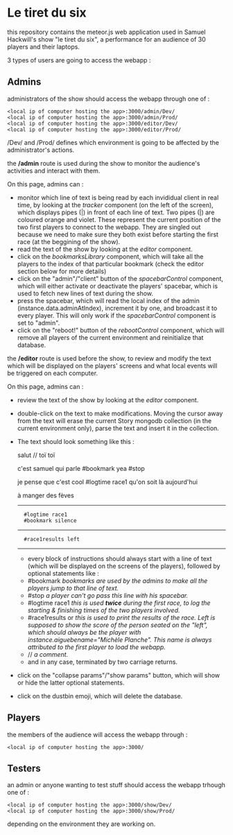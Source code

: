 # Le tiret du six

this repository contains the meteor.js web application used in Samuel Hackwill's show "le tiret du six", a performance for an audience of 30 players and their laptops.

3 types of users are going to access the webapp :

## Admins

administrators of the show should access the webapp through one of :

    <local ip of computer hosting the app>:3000/admin/Dev/
    <local ip of computer hosting the app>:3000/admin/Prod/
    <local ip of computer hosting the app>:3000/editor/Dev/
    <local ip of computer hosting the app>:3000/editor/Prod/

/Dev/ and /Prod/ defines which environment is going to be affected by the administrator's actions.

the **/admin** route is used during the show to monitor the audience's activities and interact with them.

On this page, admins can :
- monitor which line of text is being read by each invididual client in real time, by looking at the *tracker* component (on the left of the screen), which displays pipes (|) in front of each line of text. Two pipes (|) are coloured orange and violet. These represent the current position of the two first players to connect to the webapp. They are singled out because we need to make sure they both exist before starting the first race (at the beggining of the show).
- read the text of the show by looking at the *editor* component.
- click on the *bookmarksLibrary* component, which will take all the players to the index of that particular bookmark (check the editor section below for more details)
- click on the "admin"/"client" button of the *spacebarControl* component, which will either activate or deactivate the players' spacebar, which is used to fetch new lines of text during the show.
- press the spacebar, which will read the local index of the admin (instance.data.adminAtIndex), increment it by one, and broadcast it to every player. This will only work if the *spacebarControl* component is set to "admin".
- click on the "reboot!" button of the *rebootControl* component, which will remove all players of the current environment and reinitialize that database.

the **/editor** route is used before the show, to review and modify the text which will be displayed on the players' screens and what local events will be triggered on each computer.

On this page, admins can :
- review the text of the show by looking at the *editor* component.
- double-click on the text to make modifications. Moving the cursor away from the text will erase the current Story mongodb collection (in the current environment only), parse the text and insert it in the collection. 

- The text should look something like this :

    salut 
    // toï toï

    c'est samuel qui parle
        #bookmark yea
        #stop

    je pense que c'est cool
        #logtime race1 
    qu'on soit là aujourd'hui

    à manger des fèves

    ***
        #logtime race1 
        #bookmark silence

    ***
        #race1results left

    ***

  - every block of instructions should always start with a line of text (which will be displayed on the screens of the players), followed by optional statements like :
  - #bookmark <name of bookmark>
    *bookmarks are used by the admins to make all the players jump to that line of text.*
  - #stop
    *a player can't go pass this line with his spacebar.*
  - #logtime race1
    *this is used **twice** during the first race, to log the starting & finishing times of the two players involved.*
  - #race1results <left> or <right>
    *this is used to print the results of the race. Left is supposed to show the score of the person seated on the "left", which should always be the player with instance.aiguebename="Michèle Planche". This name is always attributed to _the first player to load the webapp_.* 
  - //<comment>
    *a comment.*
  - and in any case, terminated by two carriage returns.
- click on the "collapse params"/"show params" button, which will show or hide the latter optional statements.
- click on the dustbin emoji, which will delete the database.

## Players

the members of the audience will access the webapp through :

    <local ip of computer hosting the app>:3000/

## Testers

an admin or anyone wanting to test stuff should access the webapp trhough one of :

    <local ip of computer hosting the app>:3000/show/Dev/
    <local ip of computer hosting the app>:3000/show/Prod/

depending on the environment they are working on.

